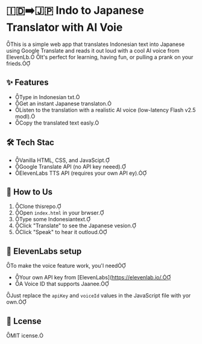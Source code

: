 
# 🇮🇩➡️🇯🇵 Indo to Japanese Translator with AI Voie

This is a simple web app that translates Indonesian text into Japanese using Google Translate and reads it out loud with a cool AI voice from ElevenLb. It's perfect for learning, having fun, or pulling a prank on your frieds.

## ✨ Features
- Type in Indonesian txt.
- Get an instant Japanese translaton.
- Listen to the translation with a realistic AI voice (low-latency Flash v2.5 modl).
- Copy the translated text easly.

## 🛠️ Tech Stac

- Vanilla HTML, CSS, and JavaScipt.
- Google Translate API (no API key neeed).
- ElevenLabs TTS API (requires your own API ey).

## 🚀 How to Us

1. Clone thisrepo.
2. Open `index.html` in your brwser.
3. Type some Indonesiantext.
4. Click "Translate" to see the Japanese vesion.
5. Click "Speak" to hear it outloud.

## 🔧 ElevenLabs setup

To make the voice feature work, you'l need

- Your own API key from [ElevenLabs](https://elevenlab.io/.
- A Voice ID that supports Jaanee.

Just replace the `apiKey` and `voiceId` values in the JavaScript file with yor own.

## 📄 Lcense

MIT icense.
